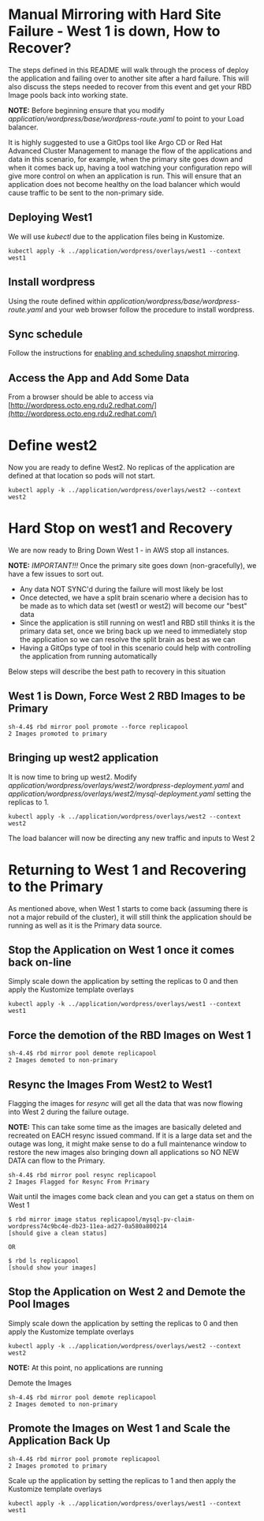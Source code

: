 # Manual Mirroring with Hard Site Failure - West 1 is down, How to Recover?
The steps defined in this README will walk through the process of deploy the application and failing over to another site after a hard failure. This will also discuss the steps needed to recover from this event and get your RBD Image pools back into working state.

**NOTE:** Before beginning ensure that you modify *application/wordpress/base/wordpress-route.yaml* to point to your Load balancer.

It is highly suggested to use a GitOps tool like Argo CD or Red Hat Advanced Cluster Management to manage the flow of the applications and data in this scenario, for example, when the primary site goes down and when it comes back up, having a tool watching your configuration repo will give more control on when an application is run. This will ensure that an application does not become healthy on the load balancer which would cause traffic to be sent to the non-primary side.

## Deploying West1
We will use *kubectl* due to the application files being in Kustomize.

```
kubectl apply -k ../application/wordpress/overlays/west1 --context west1
```

## Install wordpress
Using the route defined within *application/wordpress/base/wordpress-route.yaml* and your web browser follow the procedure to install wordpress.

## Sync schedule
Follow the instructions for [enabling and scheduling snapshot mirroring](../storage-schedule.md).

## Access the App and Add Some Data
From a browser should be able to access via [http://wordpress.octo.eng.rdu2.redhat.com/](http://wordpress.octo.eng.rdu2.redhat.com/)


# Define west2
Now you are ready to define West2. No replicas of the application are defined at that location so pods will not start.

```
kubectl apply -k ../application/wordpress/overlays/west2 --context west2
```

# Hard Stop on west1 and Recovery
We are now ready to Bring Down West 1 - in AWS stop all instances.

**NOTE:** *IMPORTANT!!!*
Once the primary site goes down (non-gracefully), we have a few issues to sort out.
- Any data NOT SYNC'd during the failure will most likely be lost
- Once detected, we have a split brain scenario where a decision has to be made as to which data set (west1 or west2) will become our "best" data
- Since the application is still running on west1 and RBD still thinks it is the primary data set, once we bring back up we need to immediately stop the application so we can resolve the split brain as best as we can
- Having a GitOps type of tool in this scenario could help with controlling the application from running automatically

Below steps will describe the best path to recovery in this situation

## West 1 is Down, Force West 2 RBD Images to be Primary

```
sh-4.4$ rbd mirror pool promote --force replicapool
2 Images promoted to primary
```

## Bringing up west2 application
It is now time to bring up west2. Modify *application/wordpress/overlays/west2/wordpress-deployment.yaml* and *application/wordpress/overlays/west2/mysql-deployment.yaml* setting the replicas to 1.

```
kubectl apply -k ../application/wordpress/overlays/west2 --context west2
```
The load balancer will now be directing any new traffic and inputs to West 2

# Returning to West 1 and Recovering to the Primary
As mentioned above, when West 1 starts to come back (assuming there is not a major rebuild of the cluster), it will still think the application should be running
as well as it is the Primary data source.

## Stop the Application on West 1 once it comes back on-line
Simply scale down the application by setting the replicas to 0 and then apply the Kustomize template overlays

```
kubectl apply -k ../application/wordpress/overlays/west1 --context west1
```

## Force the demotion of the RBD Images on West 1
```
sh-4.4$ rbd mirror pool demote replicapool
2 Images demoted to non-primary
```

## Resync the Images From West2 to West1
Flagging the images for *resync* will get all the data that was now flowing into West 2 during the failure outage.

**NOTE:** This can take some time as the images are basically deleted and recreated on EACH resync issued command.
         If it is a large data set and the outage was long, it might make sense to do a full maintenance window to restore the new images
         also bringing down all applications so NO NEW DATA can flow to the Primary.

```
sh-4.4$ rbd mirror pool resync replicapool
2 Images Flagged for Resync From Primary
```
Wait until the images come back clean and you can get a status on them on West 1

```
$ rbd mirror image status replicapool/mysql-pv-claim-wordpress74c9bc4e-db23-11ea-ad27-0a580a800214
[should give a clean status]

OR

$ rbd ls replicapool
[should show your images]
```

## Stop the Application on West 2 and Demote the Pool Images
Simply scale down the application by setting the replicas to 0 and then apply the Kustomize template overlays

```
kubectl apply -k ../application/wordpress/overlays/west2 --context west2
```

**NOTE:** At this point, no applications are running

Demote the Images

```
sh-4.4$ rbd mirror pool demote replicapool
2 Images demoted to non-primary
```

## Promote the Images on West 1 and Scale the Application Back Up

```
sh-4.4$ rbd mirror pool promote replicapool
2 Images promoted to primary
```

Scale up the application by setting the replicas to 1 and then apply the Kustomize template overlays

```
kubectl apply -k ../application/wordpress/overlays/west1 --context west1
```
